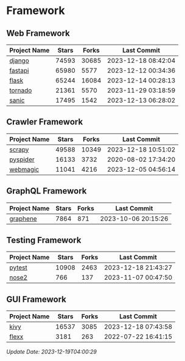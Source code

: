 # Framework

## Web Framework
| Project Name | Stars | Forks | Last Commit |
| ------------ | ----- | ----- | ----------- |
| [django](https://github.com/django/django) | 74593 | 30685 | 2023-12-18 08:42:04 |
| [fastapi](https://github.com/tiangolo/fastapi) | 65980 | 5577 | 2023-12-12 00:34:36 |
| [flask](https://github.com/pallets/flask) | 65244 | 16084 | 2023-12-14 00:28:13 |
| [tornado](https://github.com/tornadoweb/tornado) | 21361 | 5570 | 2023-11-29 03:18:59 |
| [sanic](https://github.com/sanic-org/sanic) | 17495 | 1542 | 2023-12-13 06:28:02 |

## Crawler Framework
| Project Name | Stars | Forks | Last Commit |
| ------------ | ----- | ----- | ----------- |
| [scrapy](https://github.com/scrapy/scrapy) | 49588 | 10349 | 2023-12-18 10:51:02 |
| [pyspider](https://github.com/binux/pyspider) | 16133 | 3732 | 2020-08-02 17:34:20 |
| [webmagic](https://github.com/code4craft/webmagic) | 11041 | 4216 | 2023-12-05 04:56:14 |

## GraphQL Framework
| Project Name | Stars | Forks | Last Commit |
| ------------ | ----- | ----- | ----------- |
| [graphene](https://github.com/graphql-python/graphene) | 7864 | 871 | 2023-10-06 20:15:26 |

## Testing Framework
| Project Name | Stars | Forks | Last Commit |
| ------------ | ----- | ----- | ----------- |
| [pytest](https://github.com/pytest-dev/pytest) | 10908 | 2463 | 2023-12-18 21:43:27 |
| [nose2](https://github.com/nose-devs/nose2) | 766 | 137 | 2023-11-07 00:47:50 |

## GUI Framework
| Project Name | Stars | Forks | Last Commit |
| ------------ | ----- | ----- | ----------- |
| [kivy](https://github.com/kivy/kivy) | 16537 | 3085 | 2023-12-18 07:43:58 |
| [flexx](https://github.com/flexxui/flexx) | 3181 | 263 | 2022-07-22 16:41:15 |

*Update Date: 2023-12-19T04:00:29*